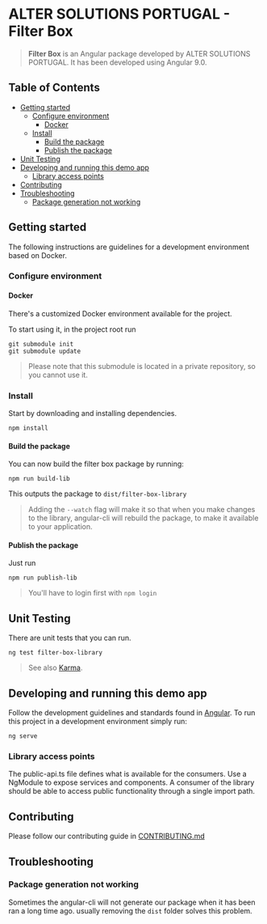 # ALTER SOLUTIONS PORTUGAL - Filter Box

> **Filter Box** is an Angular package developed by ALTER SOLUTIONS PORTUGAL. It has been developed using Angular 9.0.

## Table of Contents

- [Getting started](#getting-started)
  - [Configure environment](#configure-environment)
    - [Docker](#docker)
  - [Install](#install)
    - [Build the package](#build-the-package)
    - [Publish the package](#publish-the-package)
- [Unit Testing](#unit-testing)
- [Developing and running this demo app](#developing-and-running-this-demo-app)
  - [Library access points](#library-access-points)
- [Contributing](#contributing)
- [Troubleshooting](#troubleshooting)
  - [Package generation not working](#package-generation-not-working)

## Getting started

The following instructions are guidelines for a development environment based on Docker.

### Configure environment

#### Docker

There's a customized Docker environment available for the project.

To start using it, in the project root run

```
git submodule init
git submodule update
```

> Please note that this submodule is located in a private repository, so you cannot use it.

### Install

Start by downloading and installing dependencies.

```shell
npm install
```

#### Build the package

You can now build the filter box package by running:

```shell script
npm run build-lib
```

This outputs the package to `dist/filter-box-library`

> Adding the `--watch` flag will make it so that when you make changes to the library, angular-cli will rebuild the package, to make it available to your application.

#### Publish the package

Just run

```shell script
npm run publish-lib
```

> You'll have to login first with `npm login`

## Unit Testing

There are unit tests that you can run.

```shell script
ng test filter-box-library
```

> See also [Karma](https://karma-runner.github.io).

## Developing and running this demo app

Follow the development guidelines and standards found in [Angular](https://angular.io).
To run this project in a development environment simply run:

```shell script
ng serve
```

### Library access points

The public-api.ts file defines what is available for the consumers. Use a NgModule to expose services and components. A consumer of the library should be able to access public functionality through a single import path.

## Contributing

Please follow our contributing guide in [CONTRIBUTING.md](CONTRIBUTING.md)

## Troubleshooting

### Package generation not working

Sometimes the angular-cli will not generate our package when it has been ran a long time ago. usually removing the `dist` folder solves this problem.
